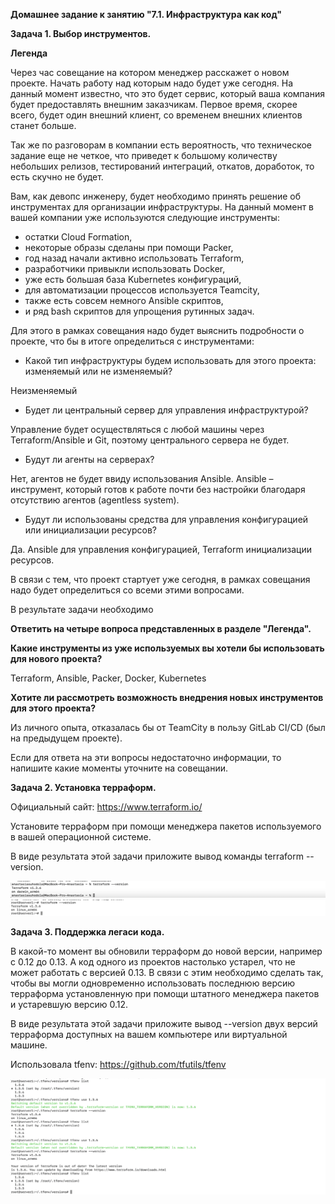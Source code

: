 **Домашнее задание к занятию "7.1. Инфраструктура как код"**

**Задача 1. Выбор инструментов.**

**Легенда**

Через час совещание на котором менеджер расскажет о новом проекте. Начать работу над которым надо будет уже сегодня. На данный момент известно, что это будет сервис, который ваша компания будет предоставлять внешним заказчикам. Первое время, скорее всего, будет один внешний клиент, со временем внешних клиентов станет больше.

Так же по разговорам в компании есть вероятность, что техническое задание еще не четкое, что приведет к большому количеству небольших релизов, тестирований интеграций, откатов, доработок, то есть скучно не будет.

Вам, как девопс инженеру, будет необходимо принять решение об инструментах для организации инфраструктуры. На данный момент в вашей компании уже используются следующие инструменты:

* остатки Сloud Formation,
* некоторые образы сделаны при помощи Packer,
* год назад начали активно использовать Terraform,
* разработчики привыкли использовать Docker,
* уже есть большая база Kubernetes конфигураций,
* для автоматизации процессов используется Teamcity,
* также есть совсем немного Ansible скриптов,
* и ряд bash скриптов для упрощения рутинных задач.

Для этого в рамках совещания надо будет выяснить подробности о проекте, что бы в итоге определиться с инструментами:

* Какой тип инфраструктуры будем использовать для этого проекта: изменяемый или не изменяемый?

Неизменяемый

* Будет ли центральный сервер для управления инфраструктурой?

Управление будет осуществляться с любой машины через Terraform/Ansible и Git, поэтому центрального сервера не будет.

* Будут ли агенты на серверах?

Нет, агентов не будет ввиду использования Ansible.
Ansible – инструмент, который готов к работе почти без настройки благодаря отсутствию агентов 
(agentless system).

* Будут ли использованы средства для управления конфигурацией или инициализации ресурсов?

Да. Ansible для управления конфигурацией, Terraform инициализации ресурсов.



В связи с тем, что проект стартует уже сегодня, в рамках совещания надо будет определиться со всеми этими вопросами.

В результате задачи необходимо

**Ответить на четыре вопроса представленных в разделе "Легенда".**

**Какие инструменты из уже используемых вы хотели бы использовать для нового проекта?**

Terraform, Ansible, Packer, Docker, Kubernetes

**Хотите ли рассмотреть возможность внедрения новых инструментов для этого проекта?**

Из личного опыта, отказалась бы от TeamCity в пользу GitLab CI/CD (был на предыдущем проекте).

Если для ответа на эти вопросы недостаточно информации, то напишите какие моменты уточните на совещании.


**Задача 2. Установка терраформ.**

Официальный сайт: https://www.terraform.io/

Установите терраформ при помощи менеджера пакетов используемого в вашей операционной системе. 

В виде результата этой задачи приложите вывод команды terraform --version.

![img_76.png](images/img_76.png)
![img_77.png](images/img_77.png)

**Задача 3. Поддержка легаси кода.**

В какой-то момент вы обновили терраформ до новой версии, например с 0.12 до 0.13.
А код одного из проектов настолько устарел, что не может работать с версией 0.13. В связи с этим необходимо сделать так, 
чтобы вы могли одновременно использовать последнюю версию терраформа установленную при помощи штатного менеджера 
пакетов и устаревшую версию 0.12.

В виде результата этой задачи приложите вывод --version двух версий терраформа доступных на вашем компьютере или виртуальной машине.

<!--https://opensource.com/article/20/11/tfenv-->
Использовала tfenv: https://github.com/tfutils/tfenv

![img_79.png](images/img_79.png)